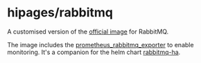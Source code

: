 # hipages/rabbitmq

A customised version of the [official image][official-image] for RabbitMQ.

The image includes the [prometheus_rabbitmq_exporter][prometheus-rabbitmq-exporter] to enable monitoring. It's a companion for the helm chart [rabbitmq-ha][rabbitmq-ha].

[official-image]: https://hub.docker.com/_/rabbitmq/
[prometheus-rabbitmq-exporter]: https://github.com/deadtrickster/prometheus_rabbitmq_exporter
[rabbitmq-ha]: https://github.com/kubernetes/charts/blob/master/stable/rabbitmq-ha
